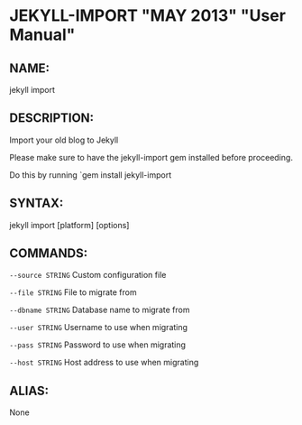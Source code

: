 JEKYLL-IMPORT "MAY 2013" "User Manual"
=================================

NAME:
----

jekyll import

DESCRIPTION:
-----------

Import your old blog to Jekyll

Please make sure to have the jekyll-import gem installed
before proceeding.

Do this by running `gem install jekyll-import

SYNTAX:
------

jekyll import [platform] [options]

COMMANDS:
--------

`--source STRING`
  Custom configuration file

`--file STRING`
  File to migrate from

`--dbname STRING`
  Database name to migrate from

`--user STRING`
  Username to use when migrating

`--pass STRING`
  Password to use when migrating

`--host STRING`
  Host address to use when migrating
 
ALIAS:
-------

None
